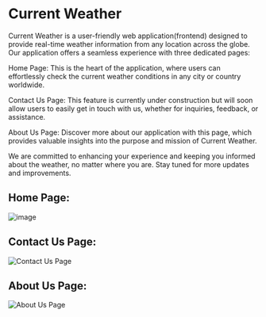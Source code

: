 # Current Weather

Current Weather is a user-friendly web application(frontend) designed to provide real-time weather information from any location across the globe. Our application offers a seamless experience with three dedicated pages:

Home Page: This is the heart of the application, where users can effortlessly check the current weather conditions in any city or country worldwide.

Contact Us Page: This feature is currently under construction but will soon allow users to easily get in touch with us, whether for inquiries, feedback, or assistance.

About Us Page: Discover more about our application with this page, which provides valuable insights into the purpose and mission of Current Weather.

We are committed to enhancing your experience and keeping you informed about the weather, no matter where you are. Stay tuned for more updates and improvements.

## Home Page:

![image](https://github.com/user-attachments/assets/a32aa939-15dd-4a90-b07c-157b685dfe0d)

## Contact Us Page:

![Contact Us Page](assets/Screenshot_2024-07-27_163447.png)

## About Us Page:

![About Us Page](assets/Screenshot_2024-07-27_163454.png)
